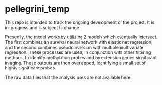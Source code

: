 # pellegrini_temp

This repo is intended to track the ongoing development of the project. It is in-progress and is subject to change.

Presently, the model works by utilizing 2 models which eventually intersect. The first combines an survival neural network with elastic net regression, and the second combines pseudoinversion with multiple multivariate regression. These processes are used, in conjunction with other filtering methods, to identify methylation probes and by extension genes significant in aging. These outputs are then overlapped, identifying a small set of highly significant probes.

The raw data files that the analysis uses are not available here.
